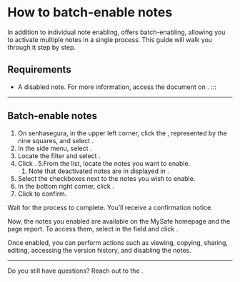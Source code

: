 # How to batch-enable notes 

In addition to individual note enabling,  offers batch-enabling, allowing you to activate multiple notes in a single process. This guide will walk you through it step by step.

## Requirements
* A disabled note. For more information, access the document on .
:::
* * *

## Batch-enable notes

1. On senhasegura, in the upper left corner, click the , represented by the nine squares, and select .
2. In the side menu, select . 
3. Locate the  filter and select .
4. Click .
5.From the list, locate the notes you want to enable. 
    1. Note that deactivated notes are in displayed in .
6. Select the checkboxes next to the notes you wish to enable.
7. In the bottom right corner, click .
9. Click  to confirm.

Wait for the process to complete. You’ll receive a confirmation notice.

Now, the notes you enabled are available on the MySafe homepage and the  page report. To access them, select  in the  field and click . 

Once enabled, you can perform actions such as viewing, copying, sharing, editing, accessing the version history, and disabling the notes.
***

Do you still have questions? Reach out to the .